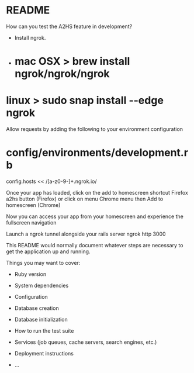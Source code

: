 # README
How can you test the A2HS feature in development?
* Install ngrok. 
* # mac OSX > brew install ngrok/ngrok/ngrok

# linux > sudo snap install --edge ngrok


Allow requests by adding the following to your environment configuration
# config/environments/development.rb
config.hosts << /[a-z0-9\-]+\.ngrok\.io/

Once your app has loaded, click on the add to homescreen shortcut Firefox a2hs button (Firefox) or click on menu Chrome menu then Add to homescreen (Chrome)

Now you can access your app from your homescreen and experience the fullscreen navigation

Launch a ngrok tunnel alongside your rails server
ngrok http 3000

This README would normally document whatever steps are necessary to get the
application up and running.

Things you may want to cover:

* Ruby version

* System dependencies

* Configuration

* Database creation

* Database initialization

* How to run the test suite

* Services (job queues, cache servers, search engines, etc.)

* Deployment instructions

* ...
